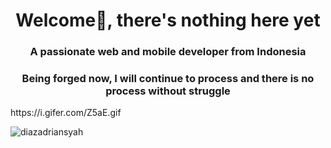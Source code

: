 <h1 align="center">Welcome👋, there's nothing here yet</h1>
<h3 align="center">A passionate web and mobile developer from Indonesia</h3>
<h3 align="center">Being forged now, I will continue to process and there is no process without struggle</h3>
https://i.gifer.com/Z5aE.gif
<p align="left"> <img src="https://komarev.com/ghpvc/?username=diazadriansyah&label=Profile%20views&color=0e75b6&style=flat" alt="diazadriansyah" /> </p>
